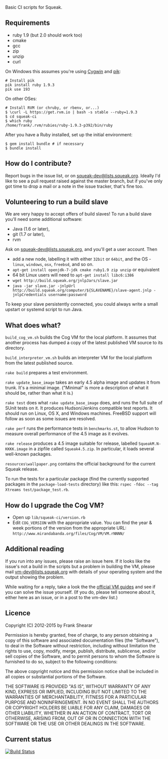 Basic CI scripts for Squeak.

Requirements
------------

* ruby 1.9 (but 2.0 should work too)
* cmake
* gcc
* zip
* unzip
* curl

On Windows this assumes you're using [Cygwin](http://www.cygwin.com) and [pik](https://github.com/vertiginous/pik):

````shell
# Install pik
pik install ruby 1.9.3
pik use 193
````

On other OSes:

````shell
# Install RVM (or chruby, or rbenv, or...)
$ \curl -L https://get.rvm.io | bash -s stable --ruby=1.9.3
$ cd squeak-ci
$ which ruby
/home/frank/.rvm/rubies/ruby-1.9.3-p392/bin/ruby
````

After you have a Ruby installed, set up the initial environment:

````shell
$ gem install bundle # if necessary
$ bundle install
````

How do I contribute?
--------------------

Report bugs in the issue list, or on squeak-dev@lists.squeak.org. Ideally I'd like to see a pull request raised against the master branch, but if you've only got time to drop a mail or a note in the issue tracker, that's fine too.

Volunteering to run a build slave
---------------------------------

We are very happy to accept offers of build slaves! To run a build slave you'll need some additional software:

* Java (1.6 or later),
* git (1.7 or later),
* rvm

Ask on squeak-dev@lists.squeak.org, and you'll get a user account. Then
* add a new node, labelling it with either `32bit` or `64bit`, and the OS - `linux`, `windows`, `osx`, `freebsd`, and so on.
* `apt-get install openjdk-7-jdk cmake ruby1.9 zip unzip` or equivalent
* 64 bit Linux users will need to `apt-get install libc6:i386`
* `wget http://build.squeak.org/jnlpJars/slave.jar`
* `java -jar slave.jar -jnlpUrl http://build.squeak.org/computer/${SLAVENAME}/slave-agent.jnlp -jnlpCredentials username:password`

To keep your slave persistently connected, you could always write a small upstart or systemd script to run Java.

What does what?
---------------

`build_cog_vm.sh` builds the Cog VM for the local platform. It assumes that another process has dumped a copy of the latest published VM source to its directory.

`build_interpreter_vm.sh` builds an interpreter VM for the local platform from the latest published source.

`rake build` prepares a test environment.

`rake update_base_image` takes an early 4.5 alpha image and updates it from trunk. It's a minimal image. ("Minimal" is more a description of what it should be, rather than what it is.)

`rake test` does what `rake update_base_image` does, and runs the full suite of SUnit tests on it. It produces Hudson/Jenkins compatible test reports. It should run on Linux, OS X, and Windows machines. FreeBSD support will follow as soon as some issues are resolved.

`rake perf` runs the performance tests in `benchmarks.st`, to allow Hudson to measure overall performance of the 4.5 image as it evolves.

`rake release` produces a 4.5 image suitable for release, labelled `SqueakM.N-KKKK.image` in a zipfile called `Squeak4.5.zip`. In particular, it loads several well-known packages.

`resources\wallpaper.png` contains the official background for the current Squeak release.

To run the tests for a particular package (find the currently supported packages in the `package-load-tests` directory) like this: `rspec -fdoc --tag Xtreams test/package_test.rb`.

How do I upgrade the Cog VM?
----------------------------
* Open up `lib/squeak-ci/version.rb`
* Edit `COG_VERSION` with the appropriate value. You can find the year & week portions of the version from the appropriate URL: `http://www.mirandabanda.org/files/Cog/VM/VM.rNNNN/`

Additional reading
------------------

If you run into any issues, please raise an issue here. If it looks like the issue's not a build in the scripts but a problem in building the VM, please mail vm-dev@lists.squeak.org with details of your operating system and the output showing the problem.

While waiting for a reply, take a look the the [official VM guides](http://squeakvm.org/index.html) and see if you can solve the issue yourself. (If you do, please tell someone about it, either here as an issue, or in a post to the vm-dev list.)

Licence
-------

Copyright (C) 2012-2015 by Frank Shearar

Permission is hereby granted, free of charge, to any person obtaining a copy of this software and associated documentation files (the "Software"), to deal in the Software without restriction, including without limitation the rights to use, copy, modify, merge, publish, distribute, sublicense, and/or sell copies of the Software, and to permit persons to whom the Software is furnished to do so, subject to the following conditions:

The above copyright notice and this permission notice shall be included in all copies or substantial portions of the Software.

THE SOFTWARE IS PROVIDED "AS IS", WITHOUT WARRANTY OF ANY KIND, EXPRESS OR IMPLIED, INCLUDING BUT NOT LIMITED TO THE WARRANTIES OF MERCHANTABILITY, FITNESS FOR A PARTICULAR PURPOSE AND NONINFRINGEMENT. IN NO EVENT SHALL THE AUTHORS OR COPYRIGHT HOLDERS BE LIABLE FOR ANY CLAIM, DAMAGES OR OTHER LIABILITY, WHETHER IN AN ACTION OF CONTRACT, TORT OR OTHERWISE, ARISING FROM, OUT OF OR IN CONNECTION WITH THE SOFTWARE OR THE USE OR OTHER DEALINGS IN THE SOFTWARE.

Current status
--------------

[![Build Status](https://secure.travis-ci.org/frankshearar/squeak-ci.png?branch=master)](http://travis-ci.org/frankshearar/squeak-ci)
